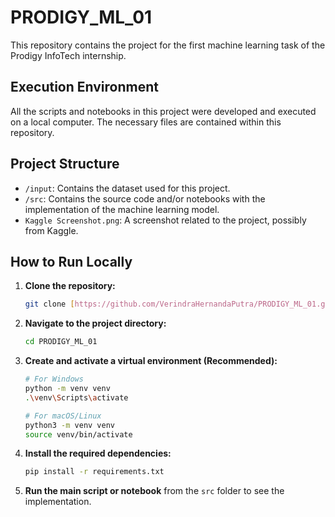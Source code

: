# PRODIGY_ML_01

This repository contains the project for the first machine learning task of the Prodigy InfoTech internship.

## Execution Environment

All the scripts and notebooks in this project were developed and executed on a local computer. The necessary files are contained within this repository.

## Project Structure

-   `/input`: Contains the dataset used for this project.
-   `/src`: Contains the source code and/or notebooks with the implementation of the machine learning model.
-   `Kaggle Screenshot.png`: A screenshot related to the project, possibly from Kaggle.

## How to Run Locally

1.  **Clone the repository:**
    ```sh
    git clone [https://github.com/VerindraHernandaPutra/PRODIGY_ML_01.git](https://github.com/VerindraHernandaPutra/PRODIGY_ML_01.git)
    ```
2.  **Navigate to the project directory:**
    ```sh
    cd PRODIGY_ML_01
    ```
3.  **Create and activate a virtual environment (Recommended):**
    ```sh
    # For Windows
    python -m venv venv
    .\venv\Scripts\activate

    # For macOS/Linux
    python3 -m venv venv
    source venv/bin/activate
    ```
4.  **Install the required dependencies:**
    ```sh
    pip install -r requirements.txt
    ```
5.  **Run the main script or notebook** from the `src` folder to see the implementation.
